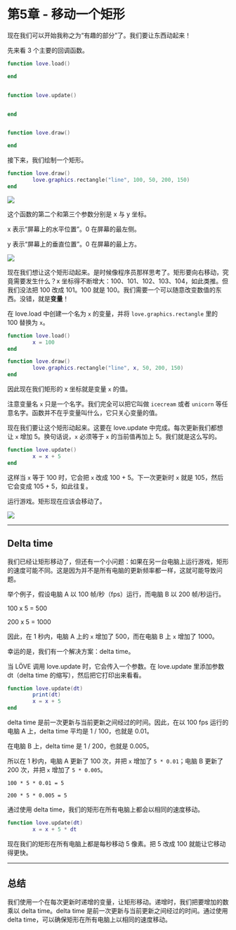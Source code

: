 # 第5章 - 移动一个矩形

现在我们可以开始我称之为“有趣的部分”了。我们要让东西动起来！

先来看 3 个主要的回调函数。

```lua
function love.load()

end


function love.update()


end


function love.draw()

end
```

接下来，我们绘制一个矩形。

```lua
function love.draw()
        love.graphics.rectangle("line", 100, 50, 200, 150)
end
```

![](/images/book/5/rectangle.png)

这个函数的第二个和第三个参数分别是 x 与 y 坐标。

x 表示“屏幕上的水平位置”。0 在屏幕的最左侧。

y 表示“屏幕上的垂直位置”。0 在屏幕的最上方。

![](/images/book/5/coordinates.png)

现在我们想让这个矩形动起来。是时候像程序员那样思考了。矩形要向右移动，究竟需要发生什么？x 坐标得不断增大：100、101、102、103、104，如此类推。但我们没法把 100 改成 101。100 就是 100。我们需要一个可以随意改变数值的东西。没错，就是**变量**！

在 love.load 中创建一个名为 `x` 的变量，并将 `love.graphics.rectangle` 里的 100 替换为 `x`。

```lua
function love.load()
        x = 100
end

function love.draw()
        love.graphics.rectangle("line", x, 50, 200, 150)
end
```

因此现在我们矩形的 x 坐标就是变量 `x` 的值。

注意变量名 `x` 只是一个名字。我们完全可以把它叫做 `icecream` 或者 `unicorn` 等任意名字。函数并不在乎变量叫什么，它只关心变量的值。

现在我们要让这个矩形动起来。这要在 love.update 中完成。每次更新我们都想让 `x` 增加 5。换句话说，`x` 必须等于 `x` 的当前值再加上 5。我们就是这么写的。

```lua
function love.update()
        x = x + 5
end
```

这样当 `x` 等于 100 时，它会把 `x` 改成 100 + 5。下一次更新时 `x` 就是 105，然后它会变成 105 + 5，如此往复。

运行游戏。矩形现在应该会移动了。

![](/images/book/5/rectangle_move.gif)

___

## Delta time

我们已经让矩形移动了，但还有一个小问题：如果在另一台电脑上运行游戏，矩形的速度可能不同。这是因为并不是所有电脑的更新频率都一样，这就可能导致问题。

举个例子，假设电脑 A 以 100 帧/秒（fps）运行，而电脑 B 以 200 帧/秒运行。

100 x 5 = 500

200 x 5 = 1000

因此，在 1 秒内，电脑 A 上的 `x` 增加了 500，而在电脑 B 上 `x` 增加了 1000。

幸运的是，我们有一个解决方案：delta time。

当 LÖVE 调用 love.update 时，它会传入一个参数。在 love.update 里添加参数 dt（delta time 的缩写），然后把它打印出来看看。

```lua
function love.update(dt)
        print(dt)
        x = x + 5
end
```

delta time 是前一次更新与当前更新之间经过的时间。因此，在以 100 fps 运行的电脑 A 上，delta time 平均是 1 / 100，也就是 0.01。

在电脑 B 上，delta time 是 1 / 200，也就是 0.005。

所以在 1 秒内，电脑 A 更新了 100 次，并把 `x` 增加了 `5 * 0.01`；电脑 B 更新了 200 次，并把 `x` 增加了 `5 * 0.005`。

`100 * 5 * 0.01 = 5`

`200 * 5 * 0.005 = 5`

通过使用 delta time，我们的矩形在所有电脑上都会以相同的速度移动。

```lua
function love.update(dt)
        x = x + 5 * dt
```

现在我们的矩形在所有电脑上都是每秒移动 5 像素。把 5 改成 100 就能让它移动得更快。

___

## 总结
我们使用一个在每次更新时递增的变量，让矩形移动。递增时，我们把要增加的数乘以 delta time。delta time 是前一次更新与当前更新之间经过的时间。通过使用 delta time，可以确保矩形在所有电脑上以相同的速度移动。
